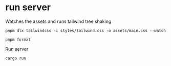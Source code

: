 # run server

Watches the assets and runs tailwind tree shaking

```
pnpm dlx tailwindcss -i styles/tailwind.css -o assets/main.css --watch
```

```
pnpm format
```

Run server

```
cargo run
```
